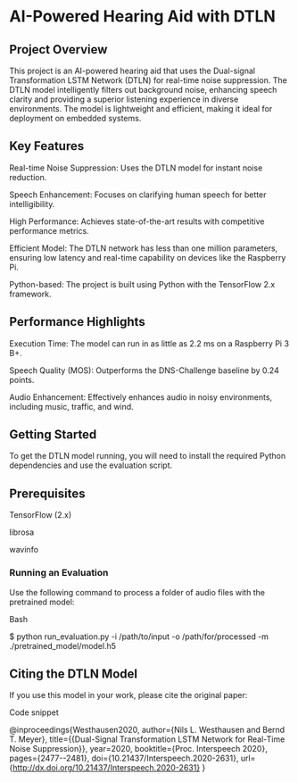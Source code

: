 # AI-Powered Hearing Aid with DTLN
## Project Overview
This project is an AI-powered hearing aid that uses the Dual-signal Transformation LSTM Network (DTLN) for real-time noise suppression. The DTLN model intelligently filters out background noise, enhancing speech clarity and providing a superior listening experience in diverse environments. The model is lightweight and efficient, making it ideal for deployment on embedded systems.

## Key Features
Real-time Noise Suppression: Uses the DTLN model for instant noise reduction.

Speech Enhancement: Focuses on clarifying human speech for better intelligibility.

High Performance: Achieves state-of-the-art results with competitive performance metrics.

Efficient Model: The DTLN network has less than one million parameters, ensuring low latency and real-time capability on devices like the Raspberry Pi.

Python-based: The project is built using Python with the TensorFlow 2.x framework.

## Performance Highlights
Execution Time: The model can run in as little as 2.2 ms on a Raspberry Pi 3 B+.

Speech Quality (MOS): Outperforms the DNS-Challenge baseline by 0.24 points.

Audio Enhancement: Effectively enhances audio in noisy environments, including music, traffic, and wind.

## Getting Started
To get the DTLN model running, you will need to install the required Python dependencies and use the evaluation script.

## Prerequisites
TensorFlow (2.x)

librosa

wavinfo

### Running an Evaluation
Use the following command to process a folder of audio files with the pretrained model:

Bash

$ python run_evaluation.py -i /path/to/input -o /path/for/processed -m ./pretrained_model/model.h5
## Citing the DTLN Model
If you use this model in your work, please cite the original paper:

Code snippet

@inproceedings{Westhausen2020,
  author={Nils L. Westhausen and Bernd T. Meyer},
  title={{Dual-Signal Transformation LSTM Network for Real-Time Noise Suppression}},
  year=2020,
  booktitle={Proc. Interspeech 2020},
  pages={2477--2481},
  doi={10.21437/Interspeech.2020-2631},
  url={http://dx.doi.org/10.21437/Interspeech.2020-2631}
}
